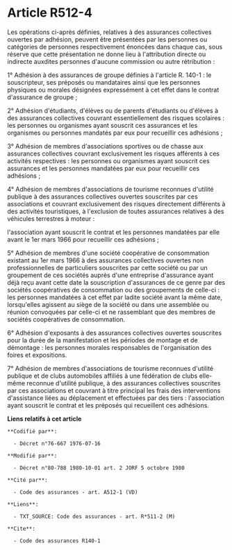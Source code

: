 # Article R512-4

Les opérations ci-après définies, relatives à des assurances collectives ouvertes par adhésion, peuvent être présentées par
les personnes ou catégories de personnes respectivement énoncées dans chaque cas, sous réserve que cette présentation ne
donne lieu à l'attribution directe ou indirecte auxdites personnes d'aucune commission ou autre rétribution :

1° Adhésion à des assurances de groupe définies à l'article R. 140-1 : le souscripteur, ses préposés ou mandataires ainsi que
les personnes physiques ou morales désignées expressément à cet effet dans le contrat d'assurance de groupe ;

2° Adhésion d'étudiants, d'élèves ou de parents d'étudiants ou d'élèves à des assurances collectives couvrant essentiellement
des risques scolaires : les personnes ou organismes ayant souscrit ces assurances et les organismes ou personnes mandatés par
eux pour recueillir ces adhésions ;

3° Adhésion de membres d'associations sportives ou de chasse aux assurances collectives couvrant exclusivement les risques
afférents à ces activités respectives : les personnes ou organismes ayant souscrit ces assurances et les personnes mandatées
par eux pour recueillir ces adhésions ;

4° Adhésion de membres d'associations de tourisme reconnues d'utilité publique à des assurances collectives ouvertes
souscrites par ces associations et couvrant exclusivement des risques directement différents à des activités touristiques, à
l'exclusion de toutes assurances relatives à des véhicules terrestres à moteur :

l'association ayant souscrit le contrat et les personnes mandatées par elle avant le 1er mars 1966 pour recueillir ces
adhésions ;

5° Adhésion de membres d'une société coopérative de consommation existant au 1er mars 1966 à des assurances collectives
ouvertes non professionnelles de particuliers souscrites par cette société ou par un groupement de ces sociétés auprès d'une
entreprise d'assurance ayant déjà reçu avant cette date la souscription d'assurances de ce genre par des sociétés
coopératives de consommation ou des groupements de celle-ci : les personnes mandatées à cet effet par ladite société avant la
même date, lorsqu'elles agissent au siège de la société ou dans une assemblée ou réunion convoquées par celle-ci et ne
rassemblant que des membres de sociétés coopératives de consommation.

6° Adhésion d'exposants à des assurances collectives ouvertes souscrites pour la durée de la manifestation et les périodes de
montage et de démontage : les personnes morales responsables de l'organisation des foires et expositions.

7° Adhésion de membres d'associations de tourisme reconnues d'utilité publique et de clubs automobiles affiliés à une
fédération de clubs elle-même reconnue d'utilité publique, à des assurances collectives souscrites par ces associations et
couvrant à titre principal les frais des interventions d'assistance liées au déplacement et effectuées par des tiers :
l'association ayant souscrit le contrat et les préposés qui recueillent ces adhésions.

**Liens relatifs à cet article**

	**Codifié par**:

	  - Décret n°76-667 1976-07-16

	**Modifié par**:

	  - Décret n°80-788 1980-10-01 art. 2 JORF 5 octobre 1980

	**Cité par**:

	  - Code des assurances - art. A512-1 (VD)

	**Liens**:

	  - TXT_SOURCE: Code des assurances - art. R*511-2 (M)

	**Cite**:

	  - Code des assurances R140-1
